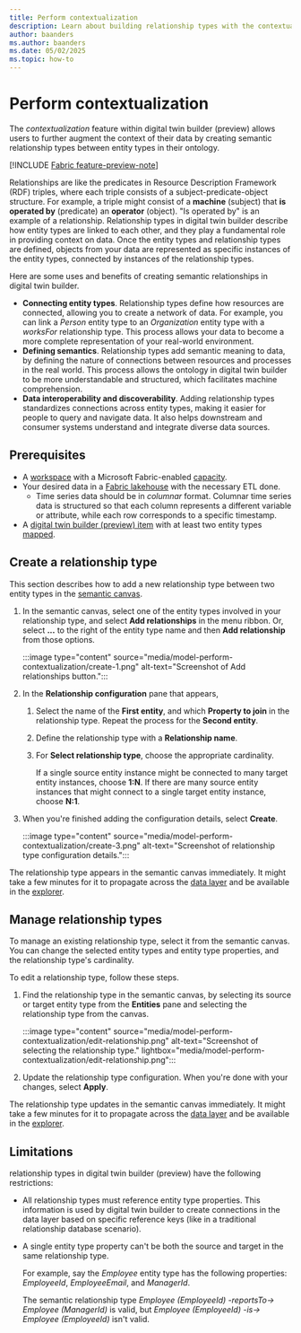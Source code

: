 ```yaml
---
title: Perform contextualization
description: Learn about building relationship types with the contextualization feature of digital twin builder (preview).
author: baanders
ms.author: baanders
ms.date: 05/02/2025
ms.topic: how-to
---
```


# Perform contextualization

The *contextualization* feature within digital twin builder (preview) allows users to further augment the context of their data by creating semantic relationship types between entity types in their ontology.

[!INCLUDE [Fabric feature-preview-note](../../includes/feature-preview-note.md)]

Relationships are like the predicates in Resource Description Framework (RDF) triples, where each triple consists of a subject-predicate-object structure. For example, a triple might consist of a **machine** (subject) that **is operated by** (predicate) an **operator** (object). "Is operated by" is an example of a relationship. Relationship types in digital twin builder describe how entity types are linked to each other, and they play a fundamental role in providing context on data. Once the entity types and relationship types are defined, objects from your data are represented as specific instances of the entity types, connected by instances of the relationship types.

Here are some uses and benefits of creating semantic relationships in digital twin builder.
* **Connecting entity types**. Relationship types define how resources are connected, allowing you to create a network of data. For example, you can link a *Person* entity type to an *Organization* entity type with a *worksFor* relationship type. This process allows your data to become a more complete representation of your real-world environment.
* **Defining semantics**. Relationship types add semantic meaning to data, by defining the nature of connections between resources and processes in the real world. This process allows the ontology in digital twin builder to be more understandable and structured, which facilitates machine comprehension.
* **Data interoperability and discoverability**. Adding relationship types standardizes connections across entity types, making it easier for people to query and navigate data. It also helps downstream and consumer systems understand and integrate diverse data sources.

## Prerequisites

* A [workspace](../../fundamentals/create-workspaces.md) with a Microsoft Fabric-enabled [capacity](../../enterprise/licenses.md#capacity).
* Your desired data in a [Fabric lakehouse](../../data-engineering/lakehouse-overview.md) with the necessary ETL done.
    * Time series data should be in *columnar* format. Columnar time series data is structured so that each column represents a different variable or attribute, while each row corresponds to a specific timestamp. 
* A [digital twin builder (preview) item](tutorial-1-set-up-resources.md#create-new-digital-twin-builder-item-in-fabric) with at least two entity types [mapped](model-manage-mappings.md).

## Create a relationship type

This section describes how to add a new relationship type between two entity types in the [semantic canvas](concept-semantic-canvas.md).

1. In the semantic canvas, select one of the entity types involved in your relationship type, and select **Add relationships** in the menu ribbon. Or, select **...** to the right of the entity type name and then **Add relationship** from those options.

    :::image type="content" source="media/model-perform-contextualization/create-1.png" alt-text="Screenshot of Add relationships button.":::

1. In the **Relationship configuration** pane that appears, 
    1. Select the name of the **First entity**, and which **Property to join** in the relationship type. Repeat the process for the **Second entity**.
    1. Define the relationship type with a **Relationship name**.
    1. For **Select relationship type**, choose the appropriate cardinality.
    
        If a single source entity instance might be connected to many target entity instances, choose **1:N**. If there are many source entity instances that might connect to a single target entity instance, choose **N:1**.

1. When you're finished adding the configuration details, select **Create**.

    :::image type="content" source="media/model-perform-contextualization/create-3.png" alt-text="Screenshot of relationship type configuration details.":::

The relationship type appears in the semantic canvas immediately. It might take a few minutes for it to propagate across the [data layer](concept-modeling.md#storage-and-access) and be available in the [explorer](explore-search-visualize.md).

## Manage relationship types

To manage an existing relationship type, select it from the semantic canvas. You can change the selected entity types and entity type properties, and the relationship type's cardinality.

To edit a relationship type, follow these steps.

1. Find the relationship type in the semantic canvas, by selecting its source or target entity type from the **Entities** pane and selecting the relationship type from the canvas.

    :::image type="content" source="media/model-perform-contextualization/edit-relationship.png" alt-text="Screenshot of selecting the relationship type." lightbox="media/model-perform-contextualization/edit-relationship.png":::

1. Update the relationship type configuration. When you're done with your changes, select **Apply**.

The relationship type updates in the semantic canvas immediately. It might take a few minutes for it to propagate across the [data layer](concept-modeling.md#storage-and-access) and be available in the [explorer](explore-search-visualize.md).

## Limitations

relationship types in digital twin builder (preview) have the following restrictions:

* All relationship types must reference entity type properties. This information is used by digital twin builder to create connections in the data layer based on specific reference keys (like in a traditional relationship database scenario).
* A single entity type property can't be both the source and target in the same relationship type. 

    For example, say the *Employee* entity type has the following properties: *EmployeeId*, *EmployeeEmail*, and *ManagerId*.

    The semantic relationship type *Employee (EmployeeId) -reportsTo-> Employee (ManagerId)* is valid, but *Employee (EmployeeId) -is-> Employee (EmployeeId)* isn't valid.